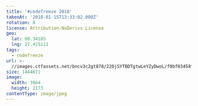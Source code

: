 ```yaml
---
title: '#codefreeze 2018'
takenAt: '2018-01-15T13:33:02.000Z'
rotation: 0
license: Attribution-NoDerivs License
geo:
  lat: 68.34185
  lng: 27.415111
tags:
  - codefreeze
url: >-
  //images.ctfassets.net/bncv3c2gt878/22OjSYTBDTgtwLeYZyDwoL/f0bf03458f57dd3fd9a5a2afd517e839/codefreeze-2018_39770022872_o
size: 1444871
image:
  width: 3864
  height: 2173
contentType: image/jpeg
---
```


